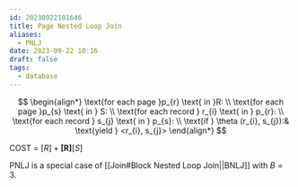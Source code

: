 ```yaml
---
id: 20230922101646
title: Page Nested Loop Join
aliases:
  - PNLJ
date: 2023-09-22 10:16
draft: false
tags:
  - database
---
```




$$
\begin{align*}
\text{for each page }p_{r} \text{ in }R: \\
\text{for each page }p_{s} \text{ in } S: \\
\text{for each record } r_{i} \text{ in } p_{r}: \\
\text{for each record } s_{j} \text{ in } p_{s}: \\
\text{if } \theta (r_{i}, s_{j}):& \text{yield } <r_{i}, s_{j}>
\end{align*}
$$

COST = $[R] + \boldsymbol{[R]}[S]$

PNLJ is a special case of [[Join#Block Nested Loop Join||BNLJ]] with $B = 3$.